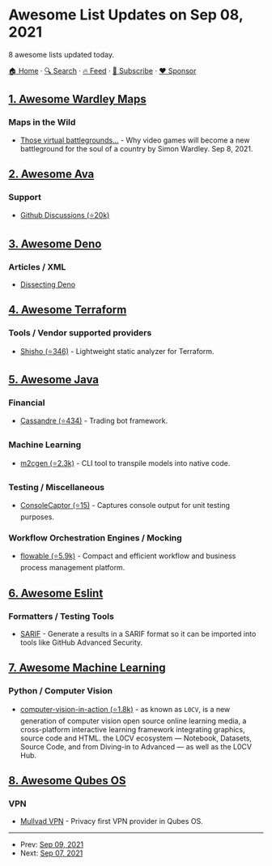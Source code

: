# Awesome List Updates on Sep 08, 2021

8 awesome lists updated today.

[🏠 Home](/README.md) · [🔍 Search](https://www.trackawesomelist.com/search/) · [🔥 Feed](https://www.trackawesomelist.com/rss.xml) · [📮 Subscribe](https://trackawesomelist.us17.list-manage.com/subscribe?u=d2f0117aa829c83a63ec63c2f&id=36a103854c) · [❤️  Sponsor](https://github.com/sponsors/theowenyoung)



## [1. Awesome Wardley Maps](/content/wardley-maps-community/awesome-wardley-maps/README.md)

### Maps in the Wild

*   [Those virtual battlegrounds…](https://swardley.medium.com/those-virtual-battlegrounds-feb3da18e0f0) - Why video games will become a new battleground for the soul of a country by Simon Wardley. Sep 8, 2021.

## [2. Awesome Ava](/content/avajs/awesome-ava/README.md)

### Support

*   [Github Discussions (⭐20k)](https://github.com/avajs/ava/discussions)

## [3. Awesome Deno](/content/denolib/awesome-deno/README.md)

### Articles / XML

*   [Dissecting Deno](https://fettblog.eu/dissecting-deno/)

## [4. Awesome Terraform](/content/shuaibiyy/awesome-terraform/README.md)

### Tools / Vendor supported providers

*   [Shisho (⭐346)](https://github.com/flatt-security/shisho) - Lightweight static analyzer for Terraform.

## [5. Awesome Java](/content/akullpp/awesome-java/README.md)

### Financial

*   [Cassandre (⭐434)](https://github.com/cassandre-tech/cassandre-trading-bot) - Trading bot framework.

### Machine Learning

*   [m2cgen (⭐2.3k)](https://github.com/BayesWitnesses/m2cgen) - CLI tool to transpile models into native code.

### Testing / Miscellaneous

*   [ConsoleCaptor (⭐15)](https://github.com/Hakky54/console-captor) - Captures console output for unit testing purposes.

### Workflow Orchestration Engines / Mocking

*   [flowable (⭐5.9k)](https://github.com/flowable/flowable-engine) - Compact and efficient workflow and business process management platform.

## [6. Awesome Eslint](/content/dustinspecker/awesome-eslint/README.md)

### Formatters / Testing Tools

*   [SARIF](https://www.npmjs.com/package/@microsoft/eslint-formatter-sarif) - Generate a results in a SARIF format so it can be imported into tools like GitHub Advanced Security.

## [7. Awesome Machine Learning](/content/josephmisiti/awesome-machine-learning/README.md)

### Python / Computer Vision

*   [computer-vision-in-action (⭐1.8k)](https://github.com/Charmve/computer-vision-in-action) - as known as `L0CV`, is a new generation of computer vision open source online learning media, a cross-platform interactive learning framework integrating graphics, source code and HTML. the L0CV ecosystem — Notebook, Datasets, Source Code, and from Diving-in to Advanced — as well as the L0CV Hub.

## [8. Awesome Qubes OS](/content/xn0px90/Awesome-Qubes-OS/README.md)

### VPN

*   [Mullvad VPN](https://mullvad.net/en/help/qubes-os-4-and-mullvad-vpn/) - Privacy first VPN provider in Qubes OS.

---

- Prev: [Sep 09, 2021](/content/2021/09/09/README.md)
- Next: [Sep 07, 2021](/content/2021/09/07/README.md)